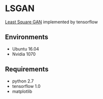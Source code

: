 # LSGAN
[Least Square GAN](https://arxiv.org/abs/1611.04076v2) implemented by tensorflow  <br />
## Environments
- Ubuntu 16.04
- Nvidia 1070
## Requirements
- python 2.7
- tensorflow 1.0
- matplotlib
